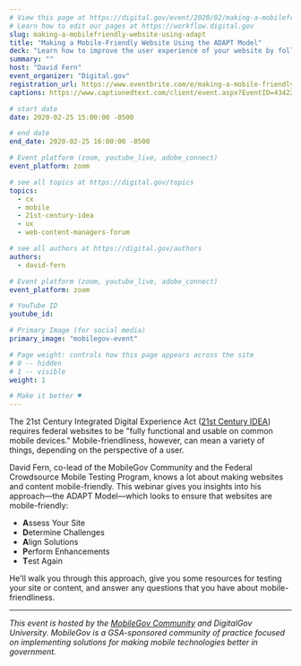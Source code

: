 ```yaml
---
# View this page at https://digital.gov/event/2020/02/making-a-mobilefriendly-website-using-adapt
# Learn how to edit our pages at https://workflow.digital.gov
slug: making-a-mobilefriendly-website-using-adapt
title: "Making a Mobile-Friendly Website Using the ADAPT Model"
deck: "Learn how to improve the user experience of your website by following the ADAPT Model to enhance the performance of your content on cellular networks or mobile devices."
summary: ""
host: "David Fern"
event_organizer: "Digital.gov"
registration_url: https://www.eventbrite.com/e/making-a-mobile-friendly-website-using-the-adapt-model-registration-93988386795 
captions: https://www.captionedtext.com/client/event.aspx?EventID=4342277&CustomerID=321

# start date
date: 2020-02-25 15:00:00 -0500

# end date
end_date: 2020-02-25 16:00:00 -0500

# Event platform (zoom, youtube_live, adobe_connect)
event_platform: zoom

# see all topics at https://digital.gov/topics
topics: 
  - cx
  - mobile
  - 21st-century-idea
  - ux
  - web-content-managers-forum

# see all authors at https://digital.gov/authors
authors: 
  - david-fern

# Event platform (zoom, youtube_live, adobe_connect)
event_platform: zoom

# YouTube ID
youtube_id: 

# Primary Image (for social media)
primary_image: "mobilegov-event"

# Page weight: controls how this page appears across the site
# 0 -- hidden
# 1 -- visible
weight: 1

# Make it better ♥
---
```

The 21st Century Integrated Digital Experience Act ([21st Century IDEA](https://digital.gov/resources/21st-century-integrated-digital-experience-act/)) requires federal websites to be "fully functional and usable on common mobile devices." Mobile-friendliness, however, can mean a variety of things, depending on the perspective of a user.

David Fern, co-lead of the MobileGov Community and the Federal Crowdsource Mobile Testing Program, knows a lot about making websites and content mobile-friendly. This webinar gives you insights into his approach—the ADAPT Model—which looks to ensure that websites are mobile-friendly:   
- **A**ssess Your Site  
- **D**etermine Challenges  
- **A**lign Solutions  
- **P**erform Enhancements  
- **T**est Again  

He'll walk you through this approach, give you some resources for testing your site or content, and answer any questions that you have about mobile-friendliness.

--- 

*This event is hosted by the [MobileGov Community](https://digital.gov/communities/mobile/) and DigitalGov University. MobileGov is a GSA-sponsored community of practice focused on implementing solutions for making mobile technologies better in government.*